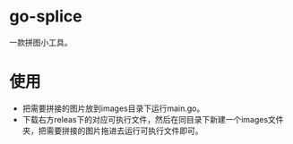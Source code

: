 # go-splice
一款拼图小工具。

# 使用
- 把需要拼接的图片放到images目录下运行main.go。
- 下载右方releas下的对应可执行文件，然后在同目录下新建一个images文件夹，把需要拼接的图片拖进去运行可执行文件即可。
